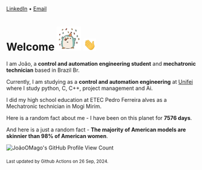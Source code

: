 [LinkedIn](https://www.linkedin.com/in/joão-pedro-gozzoli-b95641301/) &bull;
[Email](joaopedrogozzoli@gmail.com)

# Welcome <img src="happy.gif" height="64px" /> <img src="wave.gif" height="32px" />

I am João, a  **control and automation engineering student** and **mechatronic technician** based in Brazil Br.

Currently, I am studying as a **control and automation engineering** at [Unifei](https://unifei.edu.br) where I study python, C, C++, project management and Ai.

I did my high school education at ETEC Pedro Ferreira alves as a Mechatronic technician in Mogi Mirim.

Here is a random fact about me - I have been on this planet for **7576 days**.

And here is a just a random fact -  **The majority of American models are skinnier than 98% of American women**.

![JoãoOMago's GitHub Profile View Count](https://komarev.com/ghpvc/?username=JoaoOMago)

<sub>Last updated by Github Actions on 26 Sep, 2024.</sub>
